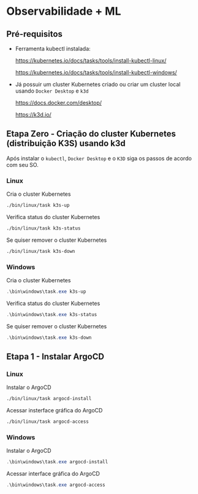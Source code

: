 # Observabilidade + ML

## Pré-requisitos

- Ferramenta kubectl instalada:

  https://kubernetes.io/docs/tasks/tools/install-kubectl-linux/

  https://kubernetes.io/docs/tasks/tools/install-kubectl-windows/

- Já possuir um cluster Kubernetes criado ou criar um cluster local usando `Docker Desktop` e `k3d`

  https://docs.docker.com/desktop/

  https://k3d.io/

## Etapa Zero - Criação do cluster Kubernetes (distribuição K3S) usando k3d 

Após instalar o `kubectl`, `Docker Desktop` e o `K3D` siga os passos de acordo com seu SO.

### Linux
Cria o cluster Kubernetes
```bash
./bin/linux/task k3s-up
```
Verifica status do cluster Kubernetes
```bash
./bin/linux/task k3s-status
```
Se quiser remover o cluster Kubernetes
```bash
./bin/linux/task k3s-down
```

### Windows
Cria o cluster Kubernetes
```powershell
.\bin\windows\task.exe k3s-up
```
Verifica status do cluster Kubernetes
```powershell
.\bin\windows\task.exe k3s-status
```
Se quiser remover o cluster Kubernetes
```powershell
.\bin\windows\task.exe k3s-down
```

## Etapa 1 - Instalar ArgoCD

### Linux

Instalar  o ArgoCD

```bash
./bin/linux/task argocd-install
```

Acessar insterface gráfica do ArgoCD

```bash
./bin/linux/task argocd-access
```

### Windows

Instalar  o ArgoCD
```powershell
.\bin\windows\task.exe argocd-install
```

Acessar interface gráfica do ArgoCD

```powershell
.\bin\windows\task.exe argocd-access
```